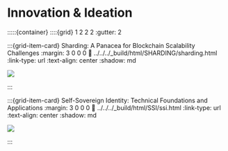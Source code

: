 # Innovation & Ideation

:::::{container}
::::{grid} 1 2 2 2
:gutter: 2

:::{grid-item-card} Sharding: A Panacea for Blockchain Scalability Challenges
:margin: 3 0 0 0
:link: ../../../_build/html/SHARDING/sharding.html
:link-type: url
:text-align: center
:shadow: md

<img src= "https://zipmex.com/static/55cf0ade3b239480f32fb9e04339e0df/c63eb/Crypto-Sharding-min.png">


:::

:::{grid-item-card} Self-Sovereign Identity: Technical Foundations and Applications
:margin: 3 0 0 0
:link: ../../../_build/html/SSI/ssi.html
:link-type: url
:text-align: center
:shadow: md

<img src= "https://images.ctfassets.net/0idwgenf7ije/12ATsnHXsOmbXtdJ9OOp23/aaa595ef69fd7d4aa5218aeee2203c8e/Gemini-What_Is_a_Self-Sovereign_Identity_.png?fm=webp">

:::
